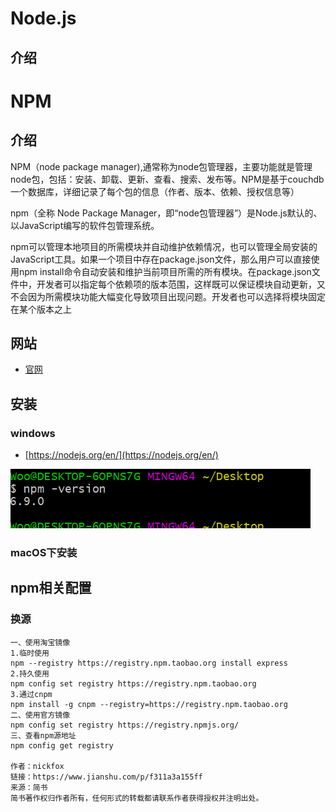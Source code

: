 # Node.js
## 介绍

# NPM
## 介绍
NPM（node package manager),通常称为node包管理器，主要功能就是管理node包，包括：安装、卸载、更新、查看、搜索、发布等。NPM是基于couchdb一个数据库，详细记录了每个包的信息（作者、版本、依赖、授权信息等）

npm（全称 Node Package Manager，即“node包管理器”）是Node.js默认的、以JavaScript编写的软件包管理系统。

npm可以管理本地项目的所需模块并自动维护依赖情况，也可以管理全局安装的JavaScript工具。如果一个项目中存在package.json文件，那么用户可以直接使用npm install命令自动安装和维护当前项目所需的所有模块。在package.json文件中，开发者可以指定每个依赖项的版本范围，这样既可以保证模块自动更新，又不会因为所需模块功能大幅变化导致项目出现问题。开发者也可以选择将模块固定在某个版本之上

## 网站
- [官网](https://www.npmjs.com/)

## 安装
### windows
- [https://nodejs.org/en/](https://nodejs.org/en/)

![avatar](https://github.com/sanwancoder/tech_study/blob/master/images/npmversion.PNG?raw=true)

### macOS下安装

## npm相关配置
### 换源
```
一、使用淘宝镜像
1.临时使用
npm --registry https://registry.npm.taobao.org install express
2.持久使用
npm config set registry https://registry.npm.taobao.org
3.通过cnpm
npm install -g cnpm --registry=https://registry.npm.taobao.org
二、使用官方镜像
npm config set registry https://registry.npmjs.org/
三、查看npm源地址
npm config get registry

作者：nickfox
链接：https://www.jianshu.com/p/f311a3a155ff
来源：简书
简书著作权归作者所有，任何形式的转载都请联系作者获得授权并注明出处。
```
